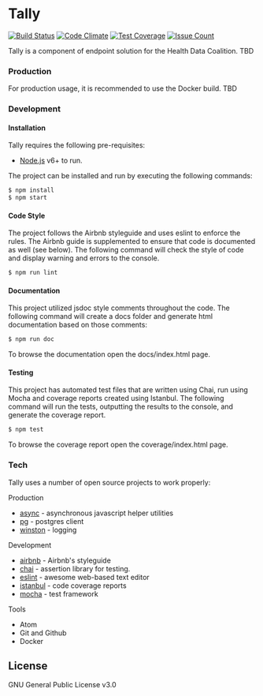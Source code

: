 # Tally

[![Build Status](https://travis-ci.org/jzacharuk/tallytest.svg?branch=master)](https://travis-ci.org/jzacharuk/tallytest)
[![Code Climate](https://codeclimate.com/github/jzacharuk/tallytest/badges/gpa.svg)](https://codeclimate.com/github/jzacharuk/tallytest)
[![Test Coverage](https://codeclimate.com/github/jzacharuk/tallytest/badges/coverage.svg)](https://codeclimate.com/github/jzacharuk/tallytest/coverage)
[![Issue Count](https://codeclimate.com/github/jzacharuk/tallytest/badges/issue_count.svg)](https://codeclimate.com/github/jzacharuk/tallytest)

Tally is a component of endpoint solution for the Health Data Coalition.
TBD

### Production

For production usage, it is recommended to use the Docker build.
TBD

### Development

#### Installation

Tally requires the following pre-requisites:
- [Node.js](https://nodejs.org/) v6+ to run.

The project can be installed and run by executing the following commands:
```sh
$ npm install
$ npm start
```

#### Code Style
The project follows the Airbnb styleguide and uses eslint to enforce the rules. The Airbnb guide is supplemented to ensure that code is documented as well (see below). The following command will check the style of code and display warning and errors to the console.

```sh
$ npm run lint
```

#### Documentation
This project utilized jsdoc style comments throughout the code. The following command will create a docs folder and generate html documentation based on those comments:
```sh
$ npm run doc
```
To browse the documentation open the docs/index.html page.

#### Testing
This project has automated test files that are written using Chai, run using Mocha and coverage reports created using Istanbul. The following command will run the tests, outputting the results to the console, and generate the coverage report.
```sh
$ npm test
```
To browse the coverage report open the coverage/index.html page.

### Tech

Tally uses a number of open source projects to work properly:

Production
* [async] - asynchronous javascript helper utilities
* [pg] - postgres client
* [winston] - logging

Development
* [airbnb] - Airbnb's styleguide
* [chai] - assertion library for testing.
* [eslint] - awesome web-based text editor
* [istanbul] - code coverage reports
* [mocha] - test framework

Tools
- Atom
- Git and Github
- Docker

## License

GNU General Public License v3.0

[//]: # (These are reference links used in the body of this note and get stripped out when the markdown processor does its job. There is no need to format nicely because it shouldn't be seen. Thanks SO - http://stackoverflow.com/questions/4823468/store-comments-in-markdown-syntax)

   [istanbul]: <https://www.npmjs.com/package/istanbul>
   [mocha]: <https://www.npmjs.com/package/mocha>
   [async]: <https://www.npmjs.com/package/async>
   [pg]: <https://www.npmjs.com/package/pg>
   [winston]: <https://www.npmjs.com/package/winston>
   [chai]: <https://www.npmjs.com/package/chai>
   [eslint]: <https://www.npmjs.com/package/eslint>
   [airbnb]: <https://www.npmjs.com/package/eslint-config-airbnb>
